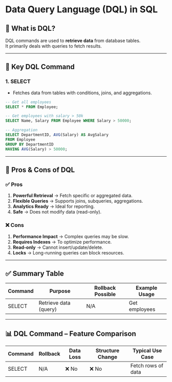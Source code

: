 # Data Query Language (DQL) in SQL

## 🔹 What is DQL?
DQL commands are used to **retrieve data** from database tables.  
It primarily deals with queries to fetch results.

---

## 🔹 Key DQL Command

### 1. SELECT
- Fetches data from tables with conditions, joins, and aggregations.

```sql
-- Get all employees
SELECT * FROM Employee;

-- Get employees with salary > 50k
SELECT Name, Salary FROM Employee WHERE Salary > 50000;

-- Aggregation
SELECT DepartmentID, AVG(Salary) AS AvgSalary
FROM Employee
GROUP BY DepartmentID
HAVING AVG(Salary) > 50000;
```

---

## 🔹 Pros & Cons of DQL

### ✅ Pros
1. **Powerful Retrieval** → Fetch specific or aggregated data.  
2. **Flexible Queries** → Supports joins, subqueries, aggregations.  
3. **Analytics Ready** → Ideal for reporting.  
4. **Safe** → Does not modify data (read-only).

### ❌ Cons
1. **Performance Impact** → Complex queries may be slow.  
2. **Requires Indexes** → To optimize performance.  
3. **Read-only** → Cannot insert/update/delete.  
4. **Locks** → Long-running queries can block resources.

---

## ✅ Summary Table

| Command | Purpose              | Rollback Possible | Example Usage |
|---------|----------------------|------------------|---------------|
| SELECT  | Retrieve data (query)| N/A              | Get employees |

---

## 📊 DQL Command – Feature Comparison

| Command | Rollback | Data Loss | Structure Change | Typical Use Case    |
|---------|----------|-----------|------------------|---------------------|
| SELECT  | N/A      | ❌ No      | ❌ No            | Fetch rows of data  |
